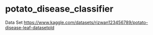 # potato_disease_classifier
Data Set 
https://www.kaggle.com/datasets/rizwan123456789/potato-disease-leaf-datasetpld
